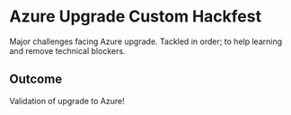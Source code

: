 # Azure Upgrade Custom Hackfest
Major challenges facing Azure upgrade. Tackled in order; to help learning and remove technical blockers.

## Outcome
Validation of upgrade to Azure!